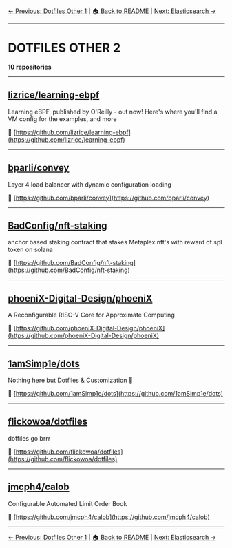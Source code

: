 [← Previous: Dotfiles Other 1](dotfiles-other-1.txt) | [🏠 Back to README](../README.md) | [Next: Elasticsearch →](elasticsearch.txt)

---

# DOTFILES OTHER 2

**10 repositories**

---

## [lizrice/learning-ebpf](https://github.com/lizrice/learning-ebpf)

Learning eBPF, published by O'Reilly - out now! Here's where you'll find a VM config for the examples, and more

🔗 [https://github.com/lizrice/learning-ebpf](https://github.com/lizrice/learning-ebpf)

---

## [bparli/convey](https://github.com/bparli/convey)

Layer 4 load balancer with dynamic configuration loading

🔗 [https://github.com/bparli/convey](https://github.com/bparli/convey)

---

## [BadConfig/nft-staking](https://github.com/BadConfig/nft-staking)

anchor based staking contract that stakes Metaplex nft's with reward of spl token on solana

🔗 [https://github.com/BadConfig/nft-staking](https://github.com/BadConfig/nft-staking)

---

## [phoeniX-Digital-Design/phoeniX](https://github.com/phoeniX-Digital-Design/phoeniX)

A Reconfigurable RISC-V Core for Approximate Computing

🔗 [https://github.com/phoeniX-Digital-Design/phoeniX](https://github.com/phoeniX-Digital-Design/phoeniX)

---

## [1amSimp1e/dots](https://github.com/1amSimp1e/dots)

Nothing here but Dotfiles & Customization 💫

🔗 [https://github.com/1amSimp1e/dots](https://github.com/1amSimp1e/dots)

---

## [flickowoa/dotfiles](https://github.com/flickowoa/dotfiles)

dotfiles go brrr

🔗 [https://github.com/flickowoa/dotfiles](https://github.com/flickowoa/dotfiles)

---

## [jmcph4/calob](https://github.com/jmcph4/calob)

Configurable Automated Limit Order Book

🔗 [https://github.com/jmcph4/calob](https://github.com/jmcph4/calob)

---


[← Previous: Dotfiles Other 1](dotfiles-other-1.txt) | [🏠 Back to README](../README.md) | [Next: Elasticsearch →](elasticsearch.txt)
